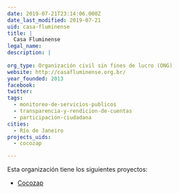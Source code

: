 ```yaml
---
date: 2019-07-21T23:14:06.000Z
date_last_modified: 2019-07-21
uid: casa-fluminense
title: |
  Casa Fluminense
legal_name: 
description: |
  
org_type: Organización civil sin fines de lucro (ONG)
website: http://casafluminense.org.br/
year_founded: 2013
facebook: 
twitter: 
tags:
  - monitoreo-de-servicios-publicos
  - transparencia-y-rendicion-de-cuentas
  - participación-ciudadana
cities: 
  - Río de Janeiro
projects_uids:
  - cocozap

---
```


Esta organización tiene los siguientes proyectos:

- [Cocozap](/proyectos/cocozap)
